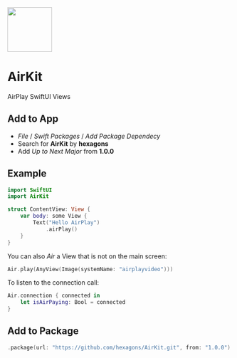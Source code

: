 <img src="https://github.com/hexagons/AirKit/blob/main/Assets/airplayvideo.jpeg?raw=true" height="100" />

# AirKit

AirPlay SwiftUI Views

## Add to App

- *File* / *Swift Packages* / *Add Package Dependecy*
- Search for **AirKit** by **hexagons**
- Add *Up to Next Major* from **1.0.0**

## Example

~~~~swift
import SwiftUI
import AirKit

struct ContentView: View {
    var body: some View {
        Text("Hello AirPlay")
            .airPlay()
    }
}
~~~~

You can also *Air* a View that is not on the main screen:

~~~~swift
Air.play(AnyView(Image(systemName: "airplayvideo")))
~~~~

To listen to the connection call:

~~~~swift
Air.connection { connected in
    let isAirPaying: Bool = connected
}
~~~~

## Add to Package

~~~~swift
.package(url: "https://github.com/hexagons/AirKit.git", from: "1.0.0")
~~~~
